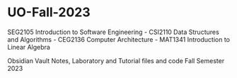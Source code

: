 # UO-Fall-2023
SEG2105 Introduction to Software Engineering - CSI2110 Data Structures and Algorithms - CEG2136 Computer Architecture - MAT1341 Introduction to Linear Algebra 

Obsidian Vault Notes, Laboratory and Tutorial files and code
Fall Semester 2023

